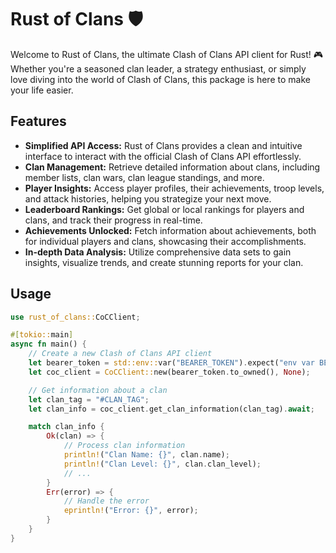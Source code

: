 # Rust of Clans 🛡️

Welcome to Rust of Clans, the ultimate Clash of Clans API client for Rust! 🎮 Whether you're a seasoned clan leader, a strategy enthusiast, or simply love diving into the world of Clash of Clans, this package is here to make your life easier.

## Features

- **Simplified API Access:** Rust of Clans provides a clean and intuitive interface to interact with the official Clash of Clans API effortlessly.
- **Clan Management:** Retrieve detailed information about clans, including member lists, clan wars, clan league standings, and more.
- **Player Insights:** Access player profiles, their achievements, troop levels, and attack histories, helping you strategize your next move.
- **Leaderboard Rankings:** Get global or local rankings for players and clans, and track their progress in real-time.
- **Achievements Unlocked:** Fetch information about achievements, both for individual players and clans, showcasing their accomplishments.
- **In-depth Data Analysis:** Utilize comprehensive data sets to gain insights, visualize trends, and create stunning reports for your clan.

## Usage

```rust
use rust_of_clans::CoCClient;

#[tokio::main]
async fn main() {
    // Create a new Clash of Clans API client
    let bearer_token = std::env::var("BEARER_TOKEN").expect("env var BEARER_TOKEN not set");
    let coc_client = CoCClient::new(bearer_token.to_owned(), None);

    // Get information about a clan
    let clan_tag = "#CLAN_TAG";
    let clan_info = coc_client.get_clan_information(clan_tag).await;

    match clan_info {
        Ok(clan) => {
            // Process clan information
            println!("Clan Name: {}", clan.name);
            println!("Clan Level: {}", clan.clan_level);
            // ...
        }
        Err(error) => {
            // Handle the error
            eprintln!("Error: {}", error);
        }
    }
}
```
